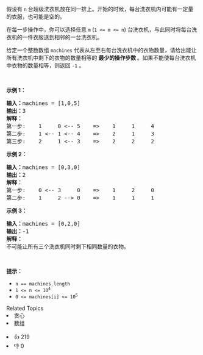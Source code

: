 <p>假设有 <code>n</code><strong>&nbsp;</strong>台超级洗衣机放在同一排上。开始的时候，每台洗衣机内可能有一定量的衣服，也可能是空的。</p>

<p>在每一步操作中，你可以选择任意 <code>m</code> (<code>1 &lt;= m &lt;= n</code>) 台洗衣机，与此同时将每台洗衣机的一件衣服送到相邻的一台洗衣机。</p>

<p>给定一个整数数组&nbsp;<code>machines</code> 代表从左至右每台洗衣机中的衣物数量，请给出能让所有洗衣机中剩下的衣物的数量相等的 <strong>最少的操作步数 </strong>。如果不能使每台洗衣机中衣物的数量相等，则返回 <code>-1</code> 。</p>

<p>&nbsp;</p>

<p><strong>示例 1：</strong></p>

<pre>
<strong>输入：</strong>machines = [1,0,5]
<strong>输出：</strong>3
<strong>解释：</strong>
第一步:    1     0 &lt;-- 5    =&gt;    1     1     4
第二步:    1 &lt;-- 1 &lt;-- 4    =&gt;    2     1     3    
第三步:    2     1 &lt;-- 3    =&gt;    2     2     2   
</pre>

<p><strong>示例 2：</strong></p>

<pre>
<strong>输入：</strong>machines = [0,3,0]
<strong>输出：</strong>2
<strong>解释：</strong>
第一步:    0 &lt;-- 3     0    =&gt;    1     2     0    
第二步:    1     2 --&gt; 0    =&gt;    1     1     1     
</pre>

<p><strong>示例 3：</strong></p>

<pre>
<strong>输入：</strong>machines = [0,2,0]
<strong>输出：</strong>-1
<strong>解释：</strong>
不可能让所有三个洗衣机同时剩下相同数量的衣物。
</pre>

<p>&nbsp;</p>

<p><strong>提示：</strong></p>

<ul>
	<li><code>n == machines.length</code></li>
	<li><code>1 &lt;= n &lt;= 10<sup>4</sup></code></li>
	<li><code>0 &lt;= machines[i] &lt;= 10<sup>5</sup></code></li>
</ul>
<div><div>Related Topics</div><div><li>贪心</li><li>数组</li></div></div><br><div><li>👍 219</li><li>👎 0</li></div>
